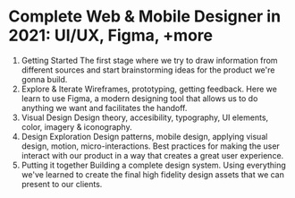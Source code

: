 # Complete Web & Mobile Designer in 2021: UI/UX, Figma, +more

1. Getting Started
   The first stage where we try to draw information from different sources and start brainstorming ideas for the product we're gonna build.
2. Explore & Iterate
   Wireframes, prototyping, getting feedback. Here we learn to use Figma, a modern designing tool that allows us to do anything we want and facilitates the handoff.
3. Visual Design
   Design theory, accesibility, typography, UI elements, color, imagery & iconography.
4. Design Exploration
   Design patterns, mobile design, applying visual design, motion, micro-interactions. Best practices for making the user interact with our product in a way that creates a great user experience.
5. Putting it together
   Building a complete design system. Using everything we've learned to create the final high fidelity design assets that we can present to our clients.
